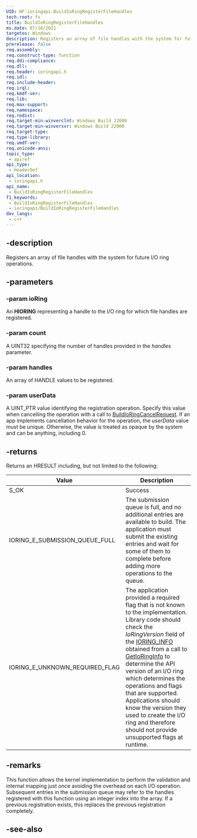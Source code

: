 ```yaml
---
UID: NF:ioringapi.BuildIoRingRegisterFileHandles
tech.root: fs
title: BuildIoRingRegisterFileHandles
ms.date: 07/16/2021
targetos: Windows
description: Registers an array of file handles with the system for future I/O ring operations.
prerelease: false
req.assembly: 
req.construct-type: function
req.ddi-compliance: 
req.dll: 
req.header: ioringapi.h
req.idl: 
req.include-header: 
req.irql: 
req.kmdf-ver: 
req.lib: 
req.max-support: 
req.namespace: 
req.redist: 
req.target-min-winverclnt: Windows Build 22000 
req.target-min-winversvr: Windows Build 22000
req.target-type: 
req.type-library: 
req.umdf-ver: 
req.unicode-ansi: 
topic_type:
 - apiref
api_type:
 - HeaderDef
api_location:
 - ioringapi.h
api_name:
 - BuildIoRingRegisterFileHandles
f1_keywords:
 - BuildIoRingRegisterFileHandles
 - ioringapi/BuildIoRingRegisterFileHandles
dev_langs:
 - c++
---
```


## -description

Registers an array of file handles with the system for future I/O ring operations.

## -parameters

### -param ioRing

An **HIORING** representing a handle to the I/O ring for which file handles are registered.

### -param count

A UINT32 specifying the number of handles provided in the *handles* parameter.

### -param handles

An array of HANDLE values to be registered.

### -param userData

A UINT_PTR value identifying the registration operation. Specify this value when cancelling the operation with a call to [BuildIoRingCancelRequest](nf-ioringapi-buildioringcancelrequest.md). If an app implements cancellation behavior for the operation, the *userData* value must be unique. Otherwise, the value is treated as opaque by the system and can be anything, including 0.

## -returns

Returns an HRESULT including, but not limited to the following:

| Value | Description |
|-------|-------------|
| S_OK  | Success |
| IORING_E_SUBMISSION_QUEUE_FULL | The submission queue is full, and no additional entries are available to build. The application must submit the existing entries and wait for some of them to complete before adding more operations to the queue. |
| IORING_E_UNKNOWN_REQUIRED_FLAG | The application provided a required flag that is not known to the implementation. Library code should check the *IoRingVersion* field of the [IORING_INFO](ns-ioringapi-ioring_info.md) obtained from a call to [GetIoRingInfo](nf-ioringapi-getioringinfo.md) to determine the API version of an I/O ring which determines the operations and flags that are supported. Applications should know the version they used to create the I/O ring and therefore should not provide unsupported flags at runtime. |

## -remarks

 This function allows the kernel implementation to perform the validation and internal mapping just once avoiding the overhead on each I/O operation. Subsequent entries in the submission queue may refer to the handles registered with this function using an integer index into the array.  If a previous registration exists, this replaces the previous registration completely.

## -see-also

